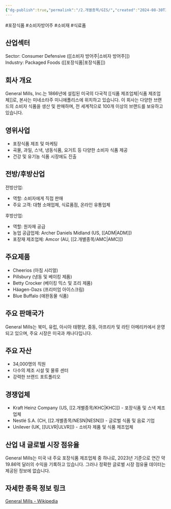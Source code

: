 ```yaml
---
{"dg-publish":true,"permalink":"/2.개별종목/GIS/","created":"2024-08-30T22:16:55.169+09:00","updated":"2025-07-29T21:37:04.694+09:00"}
---
```


#포장식품 #소비자방어주 #소비재 #식료품 

## 산업섹터

Sector: Consumer Defensive ([[소비자 방어주\|소비자 방어주]])  
Industry: Packaged Foods ([[포장식품\|포장식품]])

## 회사 개요

General Mills, Inc.는 1866년에 설립된 미국의 다국적 [[식품 제조업체\|식품 제조업체]]로, 본사는 미네소타주 미니애폴리스에 위치하고 있습니다. 이 회사는 다양한 브랜드의 소비자 식품을 생산 및 판매하며, 전 세계적으로 100개 이상의 브랜드를 보유하고 있습니다.

## 영위사업

- 포장식품 제조 및 마케팅
- 곡물, 과일, 스낵, 냉동식품, 요거트 등 다양한 소비자 식품 제공
- 건강 및 유기농 식품 시장에도 진출

## 전방/후방산업

전방산업:

- 역할: 소비자에게 직접 판매
- 주요 고객: 대형 소매업체, 식료품점, 온라인 유통업체

후방산업:

- 역할: 원자재 공급
- 농업 공급업체: Archer Daniels Midland (US, [[ADM\|ADM]])
- 포장재 제조업체: Amcor (AU, [[2.개별종목/AMC\|AMC]])

## 주요제품

- Cheerios (아침 시리얼)
- Pillsbury (냉동 및 베이킹 제품)
- Betty Crocker (베이킹 믹스 및 조리 제품)
- Häagen-Dazs (프리미엄 아이스크림)
- Blue Buffalo (애완동물 식품)

## 주요 판매국가

General Mills는 북미, 유럽, 아시아 태평양, 중동, 아프리카 및 라틴 아메리카에서 운영되고 있으며, 주요 시장은 미국과 캐나다입니다.

## 주요 자산

- 34,000명의 직원
- 다수의 제조 시설 및 물류 센터
- 강력한 브랜드 포트폴리오

## 경쟁업체

- Kraft Heinz Company (US, [[2.개별종목/KHC\|KHC]]) - 포장식품 및 스낵 제조업체
- Nestlé S.A. (CH, [[2.개별종목/NESN\|NESN]]) - 글로벌 식품 및 음료 기업
- Unilever (UK, [[ULVR\|ULVR]]) - 소비자 제품 및 식품 제조업체

## 산업 내 글로벌 시장 점유율

General Mills는 미국 내 주요 포장식품 제조업체 중 하나로, 2023년 기준으로 연간 약 19.86억 달러의 수익을 기록하고 있습니다. 그러나 정확한 글로벌 시장 점유율 데이터는 제공된 정보에 없습니다.

## 자세한 종목 정보 링크

[General Mills - Wikipedia](https://en.wikipedia.org/wiki/General_Mills)